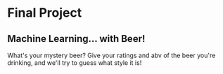 # Final Project
## Machine Learning... with Beer!
What's your mystery beer? Give your ratings and abv of the beer you're drinking, and we'll try to guess what style it is!
